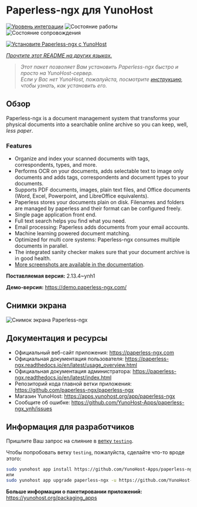 <!--
Важно: этот README был автоматически сгенерирован <https://github.com/YunoHost/apps/tree/master/tools/readme_generator>
Он НЕ ДОЛЖЕН редактироваться вручную.
-->

# Paperless-ngx для YunoHost

[![Уровень интеграции](https://dash.yunohost.org/integration/paperless-ngx.svg)](https://ci-apps.yunohost.org/ci/apps/paperless-ngx/) ![Состояние работы](https://ci-apps.yunohost.org/ci/badges/paperless-ngx.status.svg) ![Состояние сопровождения](https://ci-apps.yunohost.org/ci/badges/paperless-ngx.maintain.svg)

[![Установите Paperless-ngx с YunoHost](https://install-app.yunohost.org/install-with-yunohost.svg)](https://install-app.yunohost.org/?app=paperless-ngx)

*[Прочтите этот README на других языках.](./ALL_README.md)*

> *Этот пакет позволяет Вам установить Paperless-ngx быстро и просто на YunoHost-сервер.*  
> *Если у Вас нет YunoHost, пожалуйста, посмотрите [инструкцию](https://yunohost.org/install), чтобы узнать, как установить его.*

## Обзор

Paperless-ngx is a document management system that transforms your physical documents into a searchable online archive so you can keep, well, *less paper*.

### Features

* Organize and index your scanned documents with tags, correspondents, types, and more.
* Performs OCR on your documents, adds selectable text to image only documents and adds tags, correspondents and document types to your documents.
* Supports PDF documents, images, plain text files, and Office documents (Word, Excel, Powerpoint, and LibreOffice equivalents).
* Paperless stores your documents plain on disk. Filenames and folders are managed by paperless and their format can be configured freely.
* Single page application front end.
* Full text search helps you find what you need.
* Email processing: Paperless adds documents from your email accounts.
* Machine learning powered document matching.
* Optimized for multi core systems: Paperless-ngx consumes multiple documents in parallel.
* The integrated sanity checker makes sure that your document archive is in good health.
* [More screenshots are available in the documentation](https://paperless-ngx.readthedocs.io/en/latest/screenshots.html).


**Поставляемая версия:** 2.13.4~ynh1

**Демо-версия:** <https://demo.paperless-ngx.com/>

## Снимки экрана

![Снимок экрана Paperless-ngx](./doc/screenshots/documents-wchrome-dark.png)

## Документация и ресурсы

- Официальный веб-сайт приложения: <https://paperless-ngx.com>
- Официальная документация пользователя: <https://paperless-ngx.readthedocs.io/en/latest/usage_overview.html>
- Официальная документация администратора: <https://paperless-ngx.readthedocs.io/en/latest/index.html>
- Репозиторий кода главной ветки приложения: <https://github.com/paperless-ngx/paperless-ngx>
- Магазин YunoHost: <https://apps.yunohost.org/app/paperless-ngx>
- Сообщите об ошибке: <https://github.com/YunoHost-Apps/paperless-ngx_ynh/issues>

## Информация для разработчиков

Пришлите Ваш запрос на слияние в [ветку `testing`](https://github.com/YunoHost-Apps/paperless-ngx_ynh/tree/testing).

Чтобы попробовать ветку `testing`, пожалуйста, сделайте что-то вроде этого:

```bash
sudo yunohost app install https://github.com/YunoHost-Apps/paperless-ngx_ynh/tree/testing --debug
или
sudo yunohost app upgrade paperless-ngx -u https://github.com/YunoHost-Apps/paperless-ngx_ynh/tree/testing --debug
```

**Больше информации о пакетировании приложений:** <https://yunohost.org/packaging_apps>
